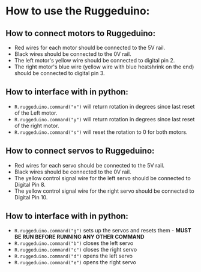 # How to use the Ruggeduino:

## How to connect motors to Ruggeduino:
- Red wires for each motor should be connected to the 5V rail.
- Black wires should be connected to the 0V rail.
- The left motor's yellow wire should be connected to digital pin 2.
- The right motor's blue wire (yellow wire with blue heatshrink on the end) should be connected to digital pin 3.

## How to interface with in python:
- `R.ruggeduino.command("x")` will return rotation in degrees since last reset of the Left motor.
- `R.ruggeduino.command("y")` will return rotation in degrees since last reset of the right motor.
- `R.ruggeduino.command("s")` will reset the rotation to 0 for both motors.

## How to connect servos to Ruggeduino:
- Red wires for each servo should be connected to the 5V rail.
- Black wires should be connected to the 0V rail.
- The yellow control signal wire for the left servo should be connected to Digital Pin 8.
- The yellow control signal wire for the right servo should be connected to Digital Pin 10.

## How to interface with in python:
- `R.ruggeduino.command("g")` sets up the servos and resets them - **MUST BE RUN BEFORE RUNNING ANY OTHER COMMAND** 
- `R.ruggeduino.command("b")` closes the left servo
- `R.ruggeduino.command("c")` closes the right servo
- `R.ruggeduino.command("d")` opens the left servo
- `R.ruggeduino.command("e")` opens the right servo
